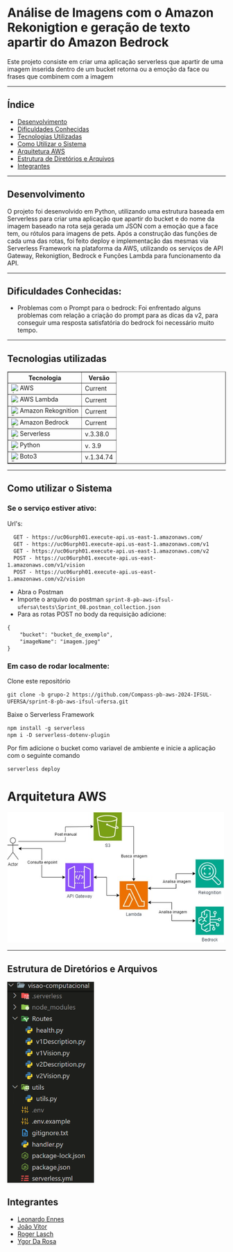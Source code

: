 # Análise de Imagens com o Amazon Rekonigtion e geração de texto apartir do Amazon Bedrock

Este projeto consiste em criar uma aplicação serverless que apartir de uma imagem inserida dentro de um bucket retorna ou a emoção da face ou frases que combinem com a imagem

***

## Índice
- [Desenvolvimento](#desenvolvimento)
- [Dificuldades Conhecidas](#dificuldades-conhecidas)
- [Tecnologias Utilizadas](#tecnologias-utilizadas)
- [Como Utilizar o Sistema](#como-utilizar-o-sistema)
- [Arquitetura AWS](#arquitetura-aws)
- [Estrutura de Diretórios e Arquivos](#estrutura-de-diretórios-e-arquivos)
- [Integrantes](#integrantes)

***

## Desenvolvimento

O projeto foi desenvolvido em Python, utilizando uma estrutura baseada em Serverless para criar uma aplicação que apartir do bucket e do nome da imagem baseado na rota seja gerada um JSON com a emoção que a face tem, ou rótulos para imagens de pets. Após a construção das funções de cada uma das rotas, foi feito deploy e implementação das mesmas via Serverless Framework na plataforma da AWS, utilizando os serviços de API Gateway, Rekonigtion, Bedrock e Funções Lambda para funcionamento da API.

***

## Dificuldades Conhecidas:

- Problemas com o Prompt para o bedrock: Foi enfrentado alguns problemas com relação a criação do prompt para as dicas da v2, para conseguir uma resposta satisfatória do bedrock foi necessário muito tempo.


***
## Tecnologias utilizadas

<div style="display: inline_block">
  <table border="1">
    <tr>
        <th>Tecnologia</th>
        <th>Versão</th>
    </tr>
    <tr>
        <td> <a href=""><img align="left" alt="AWS" height="20" width="20" src="https://cdn.iconscout.com/icon/free/png-256/free-aws-3215369-2673787.png?f=webp"></a> AWS</td>
        <td>Current</td>
    </tr>
    <tr>
        <td> <a href=""><img align="left" alt="Lambda" height="20" width="20" src="https://upload.wikimedia.org/wikipedia/commons/e/e9/Amazon_Lambda_architecture_logo.png"></a> AWS Lambda</td>
        <td>Current</td>
    </tr>
    <tr>
        <td> <a href=""><img align="left" alt="Polly" height="20" width="20" src="https://static-00.iconduck.com/assets.00/ai-amazonrekognition-icon-425x512-n6j1rkt9.png"></a> Amazon Rekognition</td>
        <td>Current</td>
    </tr>
    <tr>
        <td> <a href=""><img align="left" alt="DynamoDB" height="20" width="20" src="https://www.outsystems.com/Forge_CW/_image.aspx/Q8LvY--6WakOw9afDCuuGbQ9u-QKbiqiEaG1FDMiKVo=/aws-bedrock-runtime-2023-01-04%2000-00-00-2024-05-07%2016-13-21"></a> Amazon Bedrock</td>
        <td>Current</td>
    </tr>
    <tr>
        <td> <a href=""><img align="left" alt="Serverless" height="20" width="20" src="https://cdn.icon-icons.com/icons2/2699/PNG/512/serverless_logo_icon_168838.png"></a> Serverless</td>
        <td>v.3.38.0</td>
    </tr>
    <tr>
        <td> <a href=""><img align="left" alt="Python" height="20" width="20" src="https://w7.pngwing.com/pngs/234/329/png-transparent-python-logo-thumbnail.png"></a> Python</td>
        <td>v. 3.9</td>
    </tr>
    <tr>
        <td> <a href=""><img align="left" alt="Boto3" height="20" width="20" src="https://boto3typed.gallerycdn.vsassets.io/extensions/boto3typed/boto3-ide/0.5.4/1680224848596/Microsoft.VisualStudio.Services.Icons.Default"></a> Boto3</td>
        <td>v.1.34.74</td>
    </tr>
    </tr>
  </table>
</div>

***
## Como utilizar o Sistema

### Se o serviço estiver ativo:

Url's:

```
  GET - https://uc06urph01.execute-api.us-east-1.amazonaws.com/
  GET - https://uc06urph01.execute-api.us-east-1.amazonaws.com/v1
  GET - https://uc06urph01.execute-api.us-east-1.amazonaws.com/v2
  POST - https://uc06urph01.execute-api.us-east-1.amazonaws.com/v1/vision
  POST - https://uc06urph01.execute-api.us-east-1.amazonaws.com/v2/vision
```

- Abra o Postman
- Importe o arquivo do postman `sprint-8-pb-aws-ifsul-ufersa\tests\Sprint_08.postman_collection.json`
- Para as rotas POST no body da requisição adicione:
```
{
    "bucket": "bucket_de_exemplo",
    "imageName": "imagem.jpeg"
}
```

### Em caso de rodar localmente:

Clone este repositório
```
git clone -b grupo-2 https://github.com/Compass-pb-aws-2024-IFSUL-UFERSA/sprint-8-pb-aws-ifsul-ufersa.git
```
Baixe o Serverless Framework 
```
npm install -g serverless
npm i -D serverless-dotenv-plugin
```
Por fim adicione o bucket como variavel de ambiente e inicie a aplicação com o seguinte comando
```
serverless deploy
```

# Arquitetura AWS

<img width="500" src="assets/arquitetura-base.jpg">

***

## Estrutura de Diretórios e Arquivos
<div align= "left">
  <img width="200" src="./assets/estrutura_diretorios.png" alt="estrutura de arquivos">
</div>

## Integrantes
- [Leonardo Ennes](https://github.com/LeonardoEnnes)
- [João Vitor](https://github.com/jovitif)
- [Roger Lasch](https://github.com/rogerlasch)
- [Ygor Da Rosa](https://github.com/ygordarosa)
